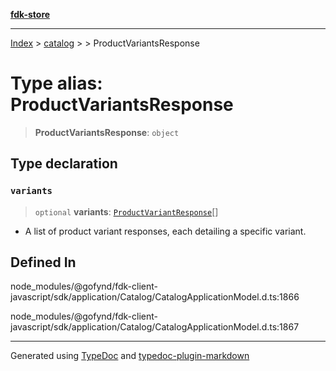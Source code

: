 [**fdk-store**](../../../README.md)
***

[Index](../../../API.md) > [catalog](../../README.md) > [<internal>](../README.md) > ProductVariantsResponse

# Type alias: ProductVariantsResponse

> **ProductVariantsResponse**: `object`

## Type declaration

### `variants`

> `optional` **variants**: [`ProductVariantResponse`](type-alias.ProductVariantResponse.md)[]

- A list of product variant
responses, each detailing a specific variant.

## Defined In

node\_modules/@gofynd/fdk-client-javascript/sdk/application/Catalog/CatalogApplicationModel.d.ts:1866

node\_modules/@gofynd/fdk-client-javascript/sdk/application/Catalog/CatalogApplicationModel.d.ts:1867

***
Generated using [TypeDoc](https://typedoc.org/) and [typedoc-plugin-markdown](https://www.npmjs.com/package/typedoc-plugin-markdown)
